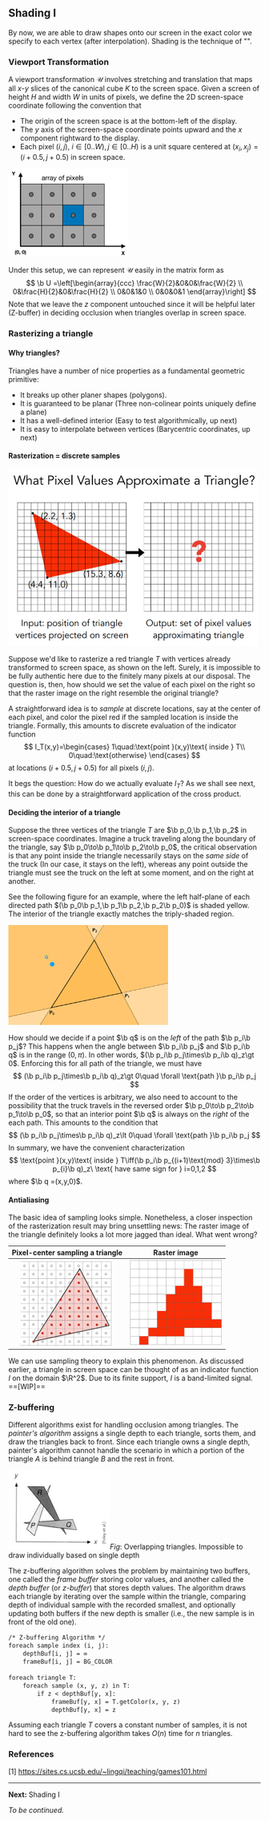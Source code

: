 ## Shading I

By now, we are able to draw shapes onto our screen in the exact color we specify to each vertex (after interpolation). Shading is the technique of "".   $\newcommand {\b}{\mathbf} \newcommand{\para}{\mathbin{\!/\mkern-5mu/\!}}$

### Viewport Transformation

A viewport transformation $\mathcal U$ involves stretching and translation that maps all $x$-$y$ slices of the canonical cube $K$ to the screen space. Given a screen of height $H$ and width $W$ in units of pixels, we define the 2D screen-space coordinate following the convention that

- The origin of the screen space is at the bottom-left of the display.
- The $y$ axis of the screen-space coordinate points upward and the $x$ component rightward to the display.
- Each pixel $(i, j),\ i\in[0..W),j\in[0..H)$ is a unit square centered at $(x_i,x_j)=(i+0.5,j+0.5)$ in screen space.

<img src="assets/03_Rasterization/px_coord.png" alt="image-20220617173247770" style="zoom: 25%;" />

Under this setup, we can represent $\mathcal U$ easily in the matrix form as
$$
\b U =\left[\begin{array}{ccc}
\frac{W}{2}&0&0&\frac{W}{2}
\\
0&\frac{H}{2}&0&\frac{H}{2}
\\
0&0&1&0
\\
0&0&0&1
\end{array}\right]
$$
Note that we leave the $z$ component untouched since it will be helpful later (Z-buffer) in deciding occlusion when triangles overlap in screen space.

### Rasterizing a triangle

#### Why triangles?

Triangles have a number of nice properties as a fundamental geometric primitive:

- It breaks up other planer shapes (polygons).
- It is guaranteed to be planar (Three non-colinear points uniquely define a plane)
- It has a well-defined interior (Easy to test algorithmically, up next)
- It is easy to interpolate between vertices (Barycentric coordinates, up next)

#### Rasterization = discrete samples

<img src="assets/03_Rasterization/approx.png" alt="image-20220617180252342" style="zoom: 50%;" />

Suppose we'd like to rasterize a red triangle $T$ with vertices already transformed to screen space, as shown on the left. Surely, it is impossible to be fully authentic here due to the finitely many pixels at our disposal. The question is, then, how should we set the value of each pixel on the right so that the raster image on the right resemble the original triangle?

A straightforward idea is to *sample* at discrete locations, say at the center of each pixel, and color the pixel red if the sampled location is inside the triangle. Formally, this amounts to discrete evaluation of the indicator function
$$
I_T(x,y)=\begin{cases}
1\quad:\text{point }(x,y)\text{ inside } T\\
0\quad:\text{otherwise}
\end{cases}
$$
at locations $(i+0.5,j+0.5)$ for all pixels $(i,j)$. 

It begs the question: How do we actually evaluate $I_T$? As we shall see next, this can be done by a straightforward application of the cross product. 

#### Deciding the interior of a triangle

Suppose the three vertices of the triangle $T$ are $\b p_0,\b p_1,\b p_2$ in screen-space coordinates. Imagine a truck traveling along the boundary of the triangle, say $\b p_0\to\b p_1\to\b p_2\to\b p_0$, the critical observation is that any point inside the triangle necessarily stays on the *same side* of the truck (In our case, it stays on the left), whereas any point outside the triangle must see the truck on the left at some moment, and on the right at another.

See the following figure for an example, where the left half-plane of each directed path $(\b p_0\b p_1,\b p_1\b p_2,\b p_2\b p_0)$ is shaded yellow. The interior of the triangle exactly matches the triply-shaded region.

<img src="assets/03_Rasterization/cross.png" alt="image-20220617182544350" style="zoom: 33%;" />

How should we decide if a point $\b q$ is on the *left* of the path $\b p_i\b p_j$? This happens when the angle between $\b p_i\b p_j$ and $\b p_i\b q$ is in the range $(0,\pi)$. In other words, $(\b p_i\b p_j\times\b p_i\b q)_z\gt 0$. Enforcing this for all path of the triangle, we must have
$$
(\b p_i\b p_j\times\b p_i\b q)_z\gt 0\quad \forall \text{path }\b p_i\b p_j
$$
If the order of the vertices is arbitrary, we also need to account to the possibility that the truck travels in the reversed order $\b p_0\to\b p_2\to\b p_1\to\b p_0$, so that an interior point $\b q$ is always on the *right* of the each path. This amounts to the condition that
$$
(\b p_i\b p_j\times\b p_i\b q)_z\lt 0\quad \forall \text{path }\b p_i\b p_j
$$
In summary, we have the convenient characterization
$$
\text{point }(x,y)\text{ inside } T\iff(\b p_i\b p_{(i+1)\text{mod} 3}\times\b p_{i}\b q)_z\ \text{ have same sign for } i=0,1,2
$$
where $\b q =(x,y,0)$.

#### Antialiasing

The basic idea of sampling looks simple. Nonetheless, a closer inspection of the rasterization result may bring unsettling news: The raster image of the triangle definitely looks a lot more jagged than ideal. What went wrong?

|               Pixel-center sampling a triangle               |                         Raster image                         |
| :----------------------------------------------------------: | :----------------------------------------------------------: |
| <img src="assets/03_Rasterization/center.png" alt="image-20220618051848991" style="zoom:25%;" /> | <img src="assets/03_Rasterization/raster_img.png" alt="image-20220618051924244" style="zoom:25%;" /> |

We can use sampling theory to explain this phenomenon. As discussed earlier, a triangle in screen space can be thought of as an indicator function $I$ on the domain $\R^2$. Due to its finite support, $I$ is a band-limited signal. ==[WIP]==

### Z-buffering

Different algorithms exist for handling occlusion among triangles. The *painter's algorithm* assigns a single depth to each triangle, sorts them, and draw the triangles back to front. Since each triangle owns a single depth, painter's algorithm cannot handle the scenario in which a portion of the triangle $A$ is behind triangle $B$ and the rest in front.

<img src="assets/03_Rasterization/overlap.png" alt="image-20220618173620141" style="zoom:25%;" />*Fig*: Overlapping triangles. Impossible to draw individually based on single depth

The z-buffering algorithm solves the problem by maintaining two buffers, one called the *frame buffer* storing color values, and another called the *depth buffer* (or *z-buffer*) that stores depth values. The algorithm draws each triangle by iterating over the sample within the triangle, comparing depth of individual sample with the recorded smallest, and optionally updating both buffers if the new depth is smaller (i.e., the new sample is in front of the old one).

```pseudocode
/* Z-buffering Algorithm */
foreach sample index (i, j):
    depthBuf[i, j] = ∞
    frameBuf[i, j] = BG_COLOR

foreach triangle T:
	foreach sample (x, y, z) in T:
		if z < depthBuf[y, x]:
			frameBuf[y, x] = T.getColor(x, y, z)
			depthBuf[y, x] = z
```

Assuming each triangle $T$ covers a constant number of samples, it is not hard to see the z-buffering algorithm takes $O(n)$ time for $n$ triangles.

### References

[1] https://sites.cs.ucsb.edu/~lingqi/teaching/games101.html

---

**Next:** Shading I

*To be continued.*



